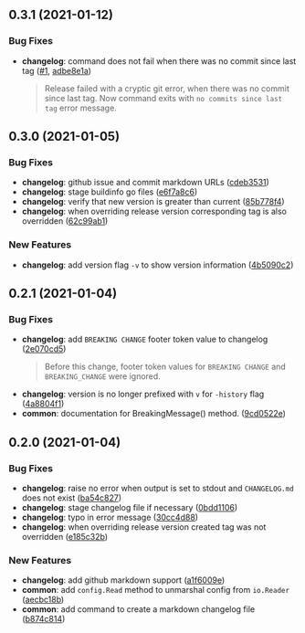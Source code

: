 ## 0.3.1 (2021-01-12)


### Bug Fixes

* **changelog**: command does not fail when there was no commit since last tag ([#1](https://github.com/zbindenren/cc/issues/#1), [adbe8e1a](https://github.com/zbindenren/cc/commit/adbe8e1a))
  > Release failed with a cryptic git error, when there was no commit since last
  > tag. Now command exits with `no commits since last tag` error message.



## 0.3.0 (2021-01-05)


### Bug Fixes

* **changelog**: github issue and commit markdown URLs ([cdeb3531](https://github.com/zbindenren/cc/commit/cdeb3531))
* **changelog**: stage buildinfo go files ([e6f7a8c6](https://github.com/zbindenren/cc/commit/e6f7a8c6))
* **changelog**: verify that new version is greater than current ([85b778f4](https://github.com/zbindenren/cc/commit/85b778f4))
* **changelog**: when overriding release version corresponding tag is also overridden ([62c99ab1](https://github.com/zbindenren/cc/commit/62c99ab1))


### New Features

* **changelog**: add version flag `-v` to show version information ([4b5090c2](https://github.com/zbindenren/cc/commit/4b5090c2))



## 0.2.1 (2021-01-04)


### Bug Fixes

* **changelog**: add `BREAKING CHANGE` footer token value to changelog ([2e070cd5](https://github.com/zbindenren/cc/commit/2e070cd5))
  > Before this change, footer token values for `BREAKING CHANGE` and
  > `BREAKING_CHANGE` were ignored.
* **changelog**: version is no longer prefixed with `v` for `-history` flag ([4a8804f1](https://github.com/zbindenren/cc/commit/4a8804f1))
* **common**: documentation for BreakingMessage() method. ([9cd0522e](https://github.com/zbindenren/cc/commit/9cd0522e))



## 0.2.0 (2021-01-04)


### Bug Fixes

* **changelog**: raise no error when output is set to stdout and `CHANGELOG.md` does not exist ([ba54c827](https://github.com/zbindenren/cc/commit/ba54c827))
* **changelog**: stage changelog file if necessary ([0bdd1106](https://github.com/zbindenren/cc/commit/0bdd1106))
* **changelog**: typo in error message ([30cc4d88](https://github.com/zbindenren/cc/commit/30cc4d88))
* **changelog**: when overriding release version created tag was not overridden ([e185c32b](https://github.com/zbindenren/cc/commit/e185c32b))


### New Features

* **changelog**: add github markdown support ([a1f6009e](https://github.com/zbindenren/cc/commit/a1f6009e))
* **common**: add `config.Read` method to unmarshal config from `io.Reader` ([aecbc18b](https://github.com/zbindenren/cc/commit/aecbc18b))
* **common**: add command to create a markdown changelog file ([b874c814](https://github.com/zbindenren/cc/commit/b874c814))



